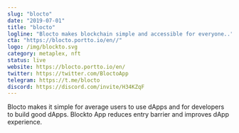 ```yaml
---
slug: "blocto"
date: "2019-07-01"
title: "blocto"
logline: "Blocto makes blockchain simple and accessible for everyone.."
cta: "https://blocto.portto.io/en//"
logo: /img/blockto.svg
category: metaplex, nft
status: live
website: https://blocto.portto.io/en/
twitter: https://twitter.com/BloctoApp
telegram: https://t.me/blocto
discord: https://discord.com/invite/H34KZqF
---
```


Blocto makes it simple for average users to use dApps and for developers to build good dApps. Blockto App reduces entry barrier and improves dApp experience.